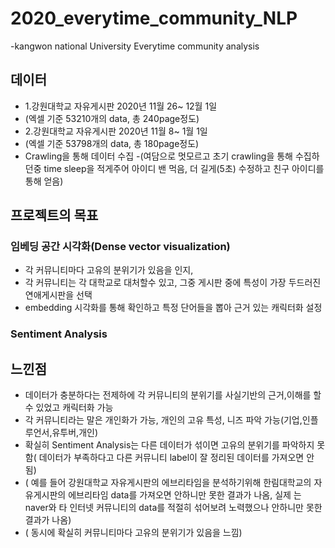 # 2020_everytime_community_NLP
-kangwon national University Everytime community analysis

## 데이터
- 1.강원대학교 자유게시판 2020년 11월 26~ 12월 1일 
- (엑셀 기준 53210개의 data, 총 240page정도)
- 2.강원대학교 자유게시판 2020년 11월 8~ 1월 1일
- (엑셀 기준 53798개의 data, 총 180page정도)
- Crawling을 통해 데이터 수집
-(여담으로 멋모르고 초기 crawling을 통해 수집하던중 time sleep을 적게주어 아이디 밴 먹음, 더 길게(5초) 수정하고 친구 아이디를 통해 얻음)

## 프로젝트의 목표
### 임베딩 공간 시각화(Dense vector visualization)
- 각 커뮤니티마다 고유의 분위기가 있음을 인지, 
- 각 커뮤니티는 각 대학교로 대처할수 있고, 그중 게시판 중에 특성이 가장 두드러진 연애게시판을 선택 
- embedding 시각화를 통해 확인하고 특정 단어들을 뽑아 근거 있는 캐릭터화 설정

### Sentiment Analysis

## 느낀점
- 데이터가 충분하다는 전제하에 각 커뮤니티의 분위기를 사실기반의 근거,이해를 할수 있었고 캐릭터화 가능
- 각 커뮤니티라는 말은 개인화가 가능, 개인의 고유 특성, 니즈 파악 가능(기업,인플루언서,유투버,개인)
- 확실히 Sentiment Analysis는 다른 데이터가 섞이면 고유의 분위기를 파악하지 못함( 데이터가 부족하다고 다른 커뮤니티 label이 잘 정리된 데이터를 가져오면 안됨)
- ( 예를 들어 강원대학교 자유게시판의 에브리타임을 분석하기위해 한림대학교의 자유게시판의 에브리타임 data를 가져오면 안하니만 못한 결과가 나옴, 실제 는 naver와 타 인터넷 커뮤니티의 data를 적절히 섞어보려 노력했으나 안하니만 못한 결과가 나옴)
- ( 동시에 확실히 커뮤니티마다 고유의 분위기가 있음을 느낌)
